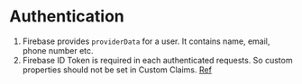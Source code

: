 # Authentication

1. Firebase provides `providerData` for a user. It contains name, email, phone number etc. 
2. Firebase ID Token is required in each authenticated requests. So custom properties should not be set in Custom Claims. [Ref](https://stackoverflow.com/questions/37415863/firebase-setting-additional-user-properties)
